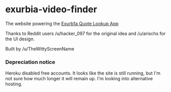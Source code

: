 # exurbia-video-finder

The website powering the [Exurb1a Quote Lookup App](https://exurb1a.herokuapp.com/)

Thanks to Reddit users /u/hacker_097 for the original idea and /u/arischs for the UI design.

Built by /u/TheWittyScreenName

### Depreciation notice

Heroku disabled free accounts. It looks like the site is still running, but I'm not sure how much longer it will remain up. I'm looking into alternative hosting.